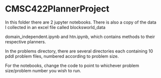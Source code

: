 # CMSC422PlannerProject
In this folder there are 2 jupyter notebooks. There is also a copy of the data I collected in an excel file called blocksworld_data

domain_independent.ipynb and htn.ipynb, which contains methods to their respective planners.

In the problems directory, there are several directories each containing 10 pddl problem files, numbered according to problem size. 

For the notebooks, change the code to point to whichever problem size/problem number you wish to run.
